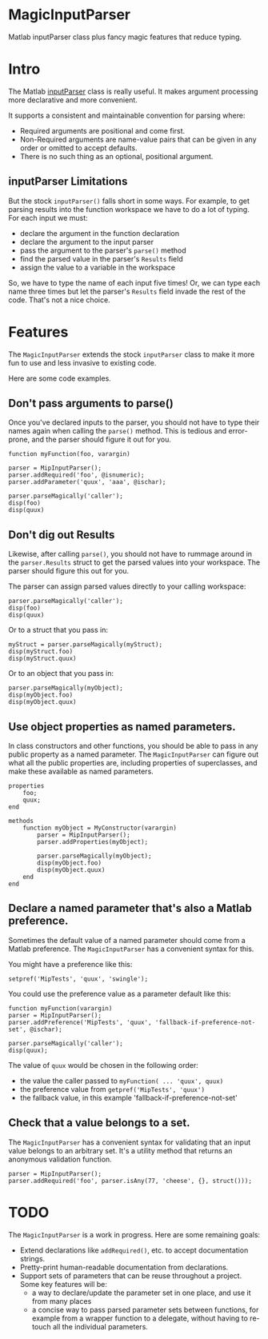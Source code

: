 # MagicInputParser
Matlab inputParser class plus fancy magic features that reduce typing.

# Intro
The Matlab [inputParser](http://www.mathworks.com/help/matlab/ref/inputparser-class.html) class is really useful.  It makes argument processing more declarative and more convenient.

It supports a consistent and maintainable convention for parsing where:
 - Required arguments are positional and come first.
 - Non-Required arguments are name-value pairs that can be given in any order or omitted to accept defaults.
 - There is no such thing as an optional, positional argument.
 
## inputParser Limitations
But the stock `inputParser()` falls short in some ways. For example, to get parsing results into the function workspace we have to do a lot of typing.  For each input we must:
 - declare the argument in the function declaration
 - declare the argument to the input parser
 - pass the argument to the parser's `parse()` method
 - find the parsed value in the parser's `Results` field
 - assign the value to a variable in the workspace

So, we have to type the name of each input five times!  Or, we can type each name three times but let the parser's `Results` field invade the rest of the code. That's not a nice choice.

# Features
The `MagicInputParser` extends the stock `inputParser` class to make it more fun to use and less invasive to existing code.

Here are some code examples.

## Don't pass arguments to parse()
Once you've declared inputs to the parser, you should not have to type their names again when calling the `parse()` method.  This is tedious and error-prone, and the parser should figure it out for you. 

```
function myFunction(foo, varargin)

parser = MipInputParser();
parser.addRequired('foo', @isnumeric);
parser.addParameter('quux', 'aaa', @ischar);

parser.parseMagically('caller');
disp(foo)
disp(quux)
```

## Don't dig out Results
Likewise, after calling `parse()`, you should not have to rummage around in the `parser.Results` struct to get the parsed values into your workspace.  The parser should figure this out for you.

The parser can assign parsed values directly to your calling workspace:
```
parser.parseMagically('caller');
disp(foo)
disp(quux)
```

Or to a struct that you pass in:
```
myStruct = parser.parseMagically(myStruct);
disp(myStruct.foo)
disp(myStruct.quux)
```

Or to an object that you pass in:
```
parser.parseMagically(myObject);
disp(myObject.foo)
disp(myObject.quux)
```

## Use object properties as named parameters.
In class constructors and other functions, you should be able to pass in any public property as a named parameter.  The `MagicInputParser` can figure out what all the public properties are, including properties of superclasses, and make these available as named parameters.

```
properties
    foo;
    quux;
end

methods
    function myObject = MyConstructor(varargin)
        parser = MipInputParser();
        parser.addProperties(myObject);

        parser.parseMagically(myObject);
        disp(myObject.foo)
        disp(myObject.quux)
    end
end
```

## Declare a named parameter that's also a Matlab preference.
Sometimes the default value of a named parameter should come from a Matlab preference.  The `MagicInputParser` has a convenient syntax for this.

You might have a preference like this:
```
setpref('MipTests', 'quux', 'swingle');
```

You could use the preference value as a parameter default like this:
```
function myFunction(varargin)
parser = MipInputParser();
parser.addPreference('MipTests', 'quux', 'fallback-if-preference-not-set', @ischar);

parser.parseMagically('caller');
disp(quux);
```

The value of `quux` would be chosen in the following order:
 - the value the caller passed to `myFunction( ... 'quux', quux)`
 - the preference value from `getpref('MipTests', 'quux')`
 - the fallback value, in this example 'fallback-if-preference-not-set'

## Check that a value belongs to a set.
The `MagicInputParser` has a convenient syntax for validating that an input value belongs to an arbitrary set.  It's a utility method that returns an anonymous validation function.

```
parser = MipInputParser();
parser.addRequired('foo', parser.isAny(77, 'cheese', {}, struct()));
```

# TODO
The `MagicInputParser` is a work in progress.  Here are some remaining goals:
- Extend declarations like `addRequired()`, etc. to accept documentation strings.
- Pretty-print human-readable documentation from declarations.
- Support sets of parameters that can be reuse throughout a project.  Some key features will be:
   - a way to declare/update the parameter set in one place, and use it from many places
   - a concise way to pass parsed parameter sets between functions, for example from a wrapper function to a delegate, without having to re-touch all the individual parameters.
